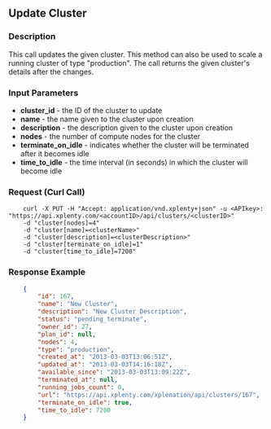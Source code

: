 ## Update Cluster

### Description
This call updates the given cluster. This method can also be used to scale a running cluster of type "production".
The call returns the given cluster's details after the changes.

### Input Parameters
* **cluster_id** - the ID of the cluster to update
* **name** - the name given to the cluster upon creation
* **description** - the description given to the cluster upon creation
* **nodes** - the number of compute nodes for the cluster
* **terminate_on_idle** - indicates whether the cluster will be terminated after it becomes idle
* **time_to_idle** - the time interval (in seconds) in which the cluster will become idle

### Request (Curl Call)
```shell
    curl -X PUT -H "Accept: application/vnd.xplenty+json" -u <APIkey>: "https://api.xplenty.com/<accountID>/api/clusters/<clusterID>"
    -d "cluster[nodes]=4"
    -d "cluster[name]=<clusterName>" 
    -d "cluster[description]=<clusterDescription>"
    -d "cluster[terminate_on_idle]=1"
    -d "cluster[time_to_idle]=7200"
```

### Response Example
```json
    {
        "id": 167,
        "name": "New Cluster",
        "description": "New Cluster Description",
        "status": "pending_terminate",
        "owner_id": 27,
        "plan_id": null,
        "nodes": 4,
        "type": "production",
        "created_at": "2013-03-03T13:06:51Z",
        "updated_at": "2013-03-03T14:16:18Z",
        "available_since": "2013-03-03T13:09:22Z",
        "terminated_at": null,        
        "running_jobs_count": 0,
        "url": "https://api.xplenty.com/xplenation/api/clusters/167",
        "terminate_on_idle": true,
        "time_to_idle": 7200
    }
```
